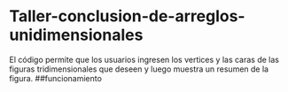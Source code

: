 # Taller-conclusion-de-arreglos-unidimensionales
El código permite que los usuarios ingresen los vertices y las caras de las figuras tridimensionales que deseen y luego muestra un resumen de la figura.
##funcionamiento 
